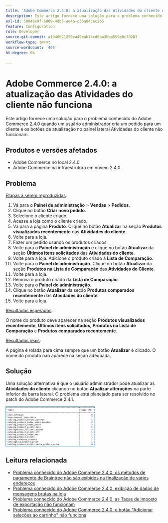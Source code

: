 ```yaml
---
title: 'Adobe Commerce 2.4.0: a atualização das Atividades do cliente não funciona'
description: Este artigo fornece uma solução para o problema conhecido do Adobe Commerce 2.4.0 quando um usuário administrador cria um pedido para um cliente e os botões de atualização no painel lateral Atividades do cliente não funcionam.
exl-id: 50048e9f-6009-4db5-ae4a-c35a84cec265
feature: Configuration
role: Developer
source-git-commit: a1046621259ea49eab74cd6ba3bba550e0c70283
workflow-type: tm+mt
source-wordcount: '405'
ht-degree: 0%

---
```


# Adobe Commerce 2.4.0: a atualização das Atividades do cliente não funciona

Este artigo fornece uma solução para o problema conhecido do Adobe Commerce 2.4.0 quando um usuário administrador cria um pedido para um cliente e os botões de atualização no painel lateral Atividades do cliente não funcionam.

## Produtos e versões afetados

* Adobe Commerce no local 2.4.0
* Adobe Commerce na infraestrutura em nuvem 2.4.0

## Problema

<u>Etapas a serem reproduzidas</u>:

1. Vá para o **Painel de administração** > **Vendas** > **Pedidos**.
1. Clique no botão **Criar novo pedido**.
1. Selecione o cliente criado.
1. Acesse a loja como o cliente criado.
1. Vá para a página **Produto**. Clique no botão **Atualizar** na seção **Produtos visualizados recentemente** das **Atividades do cliente**.
1. Volte para a loja.
1. Fazer um pedido usando os produtos criados.
1. Volte para o **Painel de administração** e clique no botão **Atualizar** da seção **Últimos itens solicitados** das **Atividades do cliente**.
1. Volte para a loja. Adicione o produto criado à **Lista de Comparação**.
1. Volte para o **Painel de administração**. Clique no botão **Atualizar** da seção **Produtos na Lista de Comparação** das **Atividades do Cliente**.
1. Volte para a loja.
1. Remova o produto criado da **Lista de Comparação**.
1. Volte para o **Painel de administração**.
1. Clique no botão **Atualizar** da seção **Produtos comparados recentemente** das **Atividades do cliente**.
1. Volte para a loja.

<u>Resultados esperados</u>:

O nome do produto deve aparecer na seção **Produtos visualizados recentemente**, **Últimos itens solicitados**, **Produtos na Lista de Comparação** e **Produtos comparados recentemente**.

<u>Resultados reais</u>:

A página é rolada para cima sempre que um botão **Atualizar** é clicado. O nome do produto não aparece na seção adequada.

## Solução

Uma solução alternativa é que o usuário administrador pode atualizar as **Atividades do cliente** clicando no botão **Atualizar alterações** na parte inferior da barra lateral. O problema está planejado para ser resolvido no patch do Adobe Commerce 2.4.1.

![mceclip0.png](assets/mceclip0.png)

## Leitura relacionada

* [Problema conhecido do Adobe Commerce 2.4.0: os métodos de pagamento de Braintree não são exibidos na finalização de vários endereços](/help/troubleshooting/payments/magento-2-4-0-braintree-not-in-multiple-addresses-checkout.md)
* [Problema conhecido do Adobe Commerce 2.4.0: exibição de dados de mensagens brutas na loja](/help/troubleshooting/storefront/magento-2-4-0-issue-storefront-raw-message-data-display.md)
* [Problema conhecido do Adobe Commerce 2.4.0: as Taxas de imposto de exportação não funcionam](/help/troubleshooting/miscellaneous/magento-2-4-0-known-issue-export-tax-rates-does-not-work.md)
* [Problema conhecido do Adobe Commerce 2.4.0: o botão &quot;Adicionar seleções ao carrinho&quot; não funciona](/help/troubleshooting/miscellaneous/magento-2-4-0-add-selections-to-my-cart-does-not-work.md)
